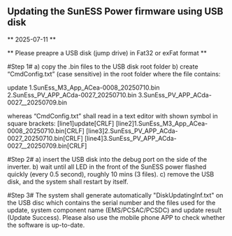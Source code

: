 ## Updating the SunESS Power firmware using USB disk ##
** 2025-07-11 **

** Please preapre a USB disk (jump drive) in Fat32 or exFat format **

#Step 1# 
  a) copy the .bin files to the USB disk root folder
  b) create “CmdConfig.txt” (case sensitive) in the root folder where the file contains:
  
update
1.SunEss_M3_App_ACea-0008_20250710.bin 
2.SunEss_PV_APP_ACda-0027_20250710.bin 
3.SunEss_PV_APP_ACda-0027__20250709.bin 

whereas “CmdConfig.txt” shall read in a text editor with shown symbol in square brackets: 
[line1]update[CRLF]
[line2]1.SunEss_M3_App_ACea-0008_20250710.bin[CRLF]
[line3]2.SunEss_PV_APP_ACda-0027_20250710.bin[CRLF] 
[line4]3.SunEss_PV_APP_ACda-0027__20250709.bin[CRLF] 


#Step 2#
  a) insert the USB disk into the debug port on the side of the inverter. 
  b) wait until all LED in the front of the SunESS power flashed quickly (every 0.5 second), roughly 10 mins (3 files). 
  c) remove the USB disk, and the system shall restart by itself. 

#Step 3# 
  The system shall generate automatically "DiskUpdatingInf.txt" on the USB disc which contains the serial number and the files used for the update, system component name (EMS/PCSAC/PCSDC) and update result (Update Success). 
  Please also use the mobile phone APP to check whether the software is up-to-date. 


  
